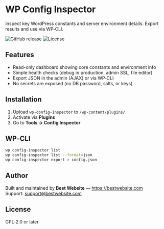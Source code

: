 # WP Config Inspector

Inspect key WordPress constants and server environment details. Export results and use via WP‑CLI.

![GitHub release](https://img.shields.io/github/v/release/bestwebsite/wp-config-inspector) ![License](https://img.shields.io/badge/license-GPL--2.0%2B-blue)

## Features
- Read-only dashboard showing core constants and environment info
- Simple health checks (debug in production, admin SSL, file editor)
- Export JSON in the admin (AJAX) or via WP‑CLI
- No secrets are exposed (no DB password, salts, or keys)

## Installation
1. Upload `wp-config-inspector` to `/wp-content/plugins/`
2. Activate via **Plugins**
3. Go to **Tools → Config Inspector**

## WP‑CLI
```bash
wp config-inspector list
wp config-inspector list --format=json
wp config-inspector export > config.json
```

## Author
Built and maintained by **Best Website** — https://bestwebsite.com  
Support: support@bestwebsite.com

## License
GPL‑2.0 or later
